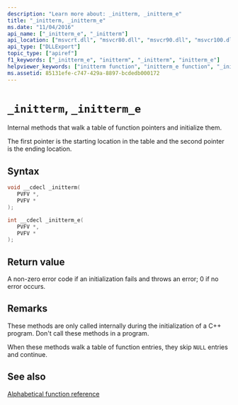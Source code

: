 ```yaml
---
description: "Learn more about: _initterm, _initterm_e"
title: "_initterm, _initterm_e"
ms.date: "11/04/2016"
api_name: ["_initterm_e", "_initterm"]
api_location: ["msvcrt.dll", "msvcr80.dll", "msvcr90.dll", "msvcr100.dll", "msvcr100_clr0400.dll", "msvcr110.dll", "msvcr110_clr0400.dll", "msvcr120.dll", "msvcr120_clr0400.dll", "ucrtbase.dll", "api-ms-win-crt-runtime-l1-1-0.dll"]
api_type: ["DLLExport"]
topic_type: ["apiref"]
f1_keywords: ["_initterm_e", "initterm", "_initterm", "initterm_e"]
helpviewer_keywords: ["initterm function", "initterm_e function", "_initterm function", "_initterm_e function"]
ms.assetid: 85131efe-c747-429a-8897-bcdedb000172
---
```

# `_initterm`, `_initterm_e`

Internal methods that walk a table of function pointers and initialize them.

The first pointer is the starting location in the table and the second pointer is the ending location.

## Syntax

```C
void __cdecl _initterm(
   PVFV *,
   PVFV *
);

int __cdecl _initterm_e(
   PVFV *,
   PVFV *
);
```

## Return value

A non-zero error code if an initialization fails and throws an error; 0 if no error occurs.

## Remarks

These methods are only called internally during the initialization of a C++ program. Don't call these methods in a program.

When these methods walk a table of function entries, they skip `NULL` entries and continue.

## See also

[Alphabetical function reference](crt-alphabetical-function-reference.md)

